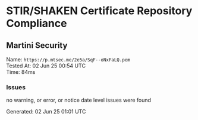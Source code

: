# STIR/SHAKEN Certificate Repository Compliance

## Martini Security

Name: `https://p.mtsec.me/2e5a/SqF--oNxFaLQ.pem`\
Tested At: 02 Jun 25 00:54 UTC\
Time: 84ms

### Issues

no warning, or error, or notice date level issues were found

Generated: 02 Jun 25 01:01 UTC